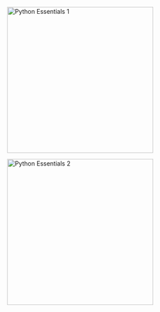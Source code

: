 <p><a href="https://www.credly.com/badges/629818cd-a081-4e5c-86d6-29138d8bda19/public_url" title="Python Essentials 1"><img class="cr-badges-full-badge__img" src="https://images.credly.com/size/340x340/images/68c0b94d-f6ac-40b1-a0e0-921439eb092e/image.png" alt="Python Essentials 1" width="340" height="340"></a></p>
<p><a href="https://www.credly.com/badges/73a9c6c5-2bbc-4efd-9aa7-ac4b5bd96d4e/public_url" title="Python Essentials 2"><img class="cr-badges-full-badge__img" src="https://images.credly.com/size/340x340/images/3f802526-7274-4230-91ab-f6d1a35340e6/image.png" alt="Python Essentials 2" width="340" height="340"></a></p>
